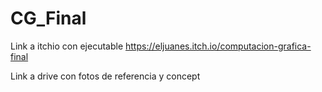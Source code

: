 # CG_Final

Link a itchio con ejecutable
https://eljuanes.itch.io/computacion-grafica-final

Link a drive con fotos de referencia y concept

